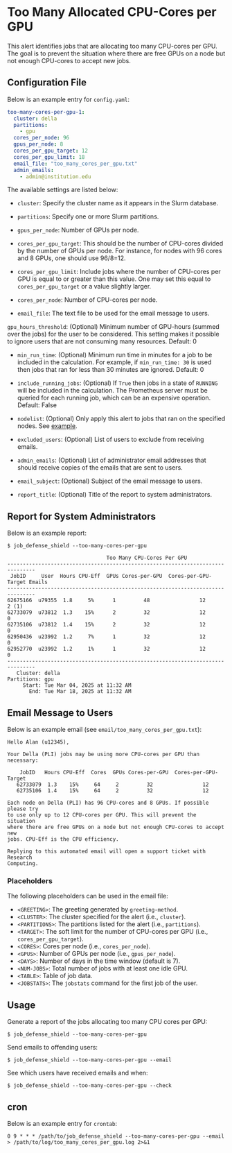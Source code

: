 # Too Many Allocated CPU-Cores per GPU

This alert identifies jobs that are allocating too many CPU-cores per GPU. The goal is to prevent the situation where there are free GPUs on a node but not enough CPU-cores to accept new jobs.

## Configuration File

Below is an example entry for `config.yaml`:

```yaml
too-many-cores-per-gpu-1:
  cluster: della
  partitions:
    - gpu
  cores_per_node: 96
  gpus_per_node: 8
  cores_per_gpu_target: 12
  cores_per_gpu_limit: 18
  email_file: "too_many_cores_per_gpu.txt"
  admin_emails:
    - admin@institution.edu
```

The available settings are listed below:

- `cluster`: Specify the cluster name as it appears in the Slurm database.

- `partitions`: Specify one or more Slurm partitions.

- `gpus_per_node`: Number of GPUs per node.

- `cores_per_gpu_target`: This should be the number of CPU-cores divided by the number of GPUs per node. For instance, for nodes with 96 cores and 8 GPUs, one should use 96/8=12.

- `cores_per_gpu_limit`: Include jobs where the number of CPU-cores per GPU is equal to or greater than this value. One may set this equal to `cores_per_gpu_target` or a value slightly larger.

- `cores_per_node`: Number of CPU-cores per node.

- `email_file`: The text file to be used for the email message to users.

`gpu_hours_threshold`: (Optional) Minimum number of GPU-hours (summed over the jobs) for the user to be considered. This setting makes it possible to ignore users that are not consuming many resources. Default: 0

- `min_run_time`: (Optional) Minimum run time in minutes for a job to be included in the calculation. For example, if `min_run_time: 30` is used then jobs that ran for less than 30 minutes are ignored. Default: 0

- `include_running_jobs`: (Optional) If `True` then jobs in a state of `RUNNING` will be included in the calculation. The Prometheus server must be queried for each running job, which can be an expensive operation. Default: False

- `nodelist`: (Optional) Only apply this alert to jobs that ran on the specified nodes. See [example](../nodelist.md).

- `excluded_users`: (Optional) List of users to exclude from receiving emails.

- `admin_emails`: (Optional) List of administrator email addresses that should receive copies of the emails that are sent to users.

- `email_subject`: (Optional) Subject of the email message to users.

- `report_title`: (Optional) Title of the report to system administrators.

## Report for System Administrators

Below is an example report:

```
$ job_defense_shield --too-many-cores-per-gpu

                                Too Many CPU-Cores Per GPU                                   
-------------------------------------------------------------------------------
 JobID     User  Hours CPU-Eff  GPUs Cores-per-GPU  Cores-per-GPU-Target Emails
-------------------------------------------------------------------------------
62675166  u79355  1.8     5%      1         48                12          2 (1)
62733079  u73812  1.3    15%      2         32                12          0   
62735106  u73812  1.4    15%      2         32                12          0   
62950436  u23992  1.2     7%      1         32                12          0   
62952770  u23992  1.2     1%      1         32                12          0   
-------------------------------------------------------------------------------
   Cluster: della
Partitions: gpu
     Start: Tue Mar 04, 2025 at 11:32 AM
       End: Tue Mar 18, 2025 at 11:32 AM
```

## Email Message to Users

Below is an example email (see `email/too_many_cores_per_gpu.txt`):

```
Hello Alan (u12345),

Your Della (PLI) jobs may be using more CPU-cores per GPU than necessary:

    JobID   Hours CPU-Eff  Cores  GPUs Cores-per-GPU  Cores-per-GPU-Target
   62733079  1.3    15%     64     2         32                12         
   62735106  1.4    15%     64     2         32                12         

Each node on Della (PLI) has 96 CPU-cores and 8 GPUs. If possible please try
to use only up to 12 CPU-cores per GPU. This will prevent the situation
where there are free GPUs on a node but not enough CPU-cores to accept new
jobs. CPU-Eff is the CPU efficiency.

Replying to this automated email will open a support ticket with Research
Computing.
```

### Placeholders

The following placeholders can be used in the email file:

- `<GREETING>`: The greeting generated by `greeting-method`.
- `<CLUSTER>`: The cluster specified for the alert (i.e., `cluster`).
- `<PARTITIONS>`: The partitions listed for the alert (i.e., `partitions`).
- `<TARGET>`: The soft limit for the number of CPU-cores per GPU (i.e., `cores_per_gpu_target`).
- `<CORES>`: Cores per node (i.e., `cores_per_node`).
- `<GPUS>`: Number of GPUs per node (i.e., `gpus_per_node`).
- `<DAYS>`: Number of days in the time window (default is 7).
- `<NUM-JOBS>`: Total number of jobs with at least one idle GPU.
- `<TABLE>`: Table of job data.
- `<JOBSTATS>`: The `jobstats` command for the first job of the user.

## Usage

Generate a report of the jobs allocating too many CPU cores per GPU:

```
$ job_defense_shield --too-many-cores-per-gpu
```

Send emails to offending users:

```
$ job_defense_shield --too-many-cores-per-gpu --email
```

See which users have received emails and when:

```
$ job_defense_shield --too-many-cores-per-gpu --check
```

## cron

Below is an example entry for `crontab`:

```
0 9 * * * /path/to/job_defense_shield --too-many-cores-per-gpu --email > /path/to/log/too_many_cores_per_gpu.log 2>&1
```
